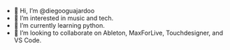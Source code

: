 - 👋 Hi, I’m @diegooguajardoo
- 👀 I’m interested in music and tech.
- 🌱 I’m currently learning python.
- 💞️ I’m looking to collaborate on Ableton, MaxForLive, Touchdesigner, and VS Code.
<!---
diegooguajardoo/diegooguajardoo is a ✨ special ✨ repository because its `README.md` (this file) appears on your GitHub profile.
You can click the Preview link to take a look at your changes.
--->
